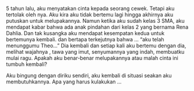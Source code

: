 5 tahun lalu, aku menyatakan cinta kepada seorang cewek. Tetapi aku tertolak oleh nya. Aku kira aku tidak bertemu lagi hingga akhirnya aku putuskan untuk melupakannya. Namun ketika aku sudah kelas 3 SMA, aku mendapat kabar bahwa ada anak pindahan dari kelas 2 yang bernama Rena Dahlia. Dan tak kusangka aku mendapat kesempatan kedua untuk bertemunya kembali. dan bertapa terkejutnya bahwa ...
“aku telah menunggumu Theo...”
Dia kembali dan setiap kali aku bertemu dengan dia, melihat wajahnya , tawa yang imut, senyumannya yang indah, membuatku mulai ragu. Apakah aku benar-benar melupakannya atau malah cinta ini tumbuh kembali?

Aku bingung dengan diriku sendiri, aku kembali di situasi seakan aku membutuhkannya.
Apa yang harus kulakukan ...  


